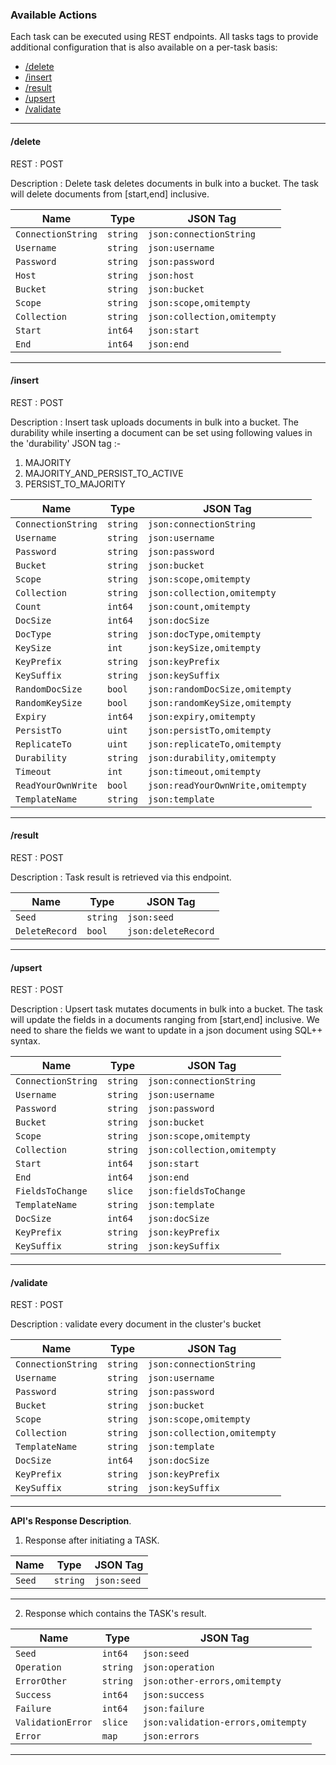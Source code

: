 
### Available Actions

Each task can be executed using REST endpoints. All tasks tags to provide additional
configuration that is also available on a per-task basis:

 * [/delete](#delete)
 * [/insert](#insert)
 * [/result](#result)
 * [/upsert](#upsert)
 * [/validate](#validate)

---
#### /delete

 REST : POST

Description : Delete task deletes documents in bulk into a bucket.
The task will delete documents from [start,end] inclusive.

| Name | Type | JSON Tag |
| ---- | ---- | -------- |
| `ConnectionString` | `string` | `json:connectionString`  |
| `Username` | `string` | `json:username`  |
| `Password` | `string` | `json:password`  |
| `Host` | `string` | `json:host`  |
| `Bucket` | `string` | `json:bucket`  |
| `Scope` | `string` | `json:scope,omitempty`  |
| `Collection` | `string` | `json:collection,omitempty`  |
| `Start` | `int64` | `json:start`  |
| `End` | `int64` | `json:end`  |

---
#### /insert

 REST : POST

Description :  Insert task uploads documents in bulk into a bucket.
The durability while inserting a document can be set using following values in the 'durability' JSON tag :-
1. MAJORITY
2. MAJORITY_AND_PERSIST_TO_ACTIVE
3. PERSIST_TO_MAJORITY


| Name | Type | JSON Tag |
| ---- | ---- | -------- |
| `ConnectionString` | `string` | `json:connectionString`  |
| `Username` | `string` | `json:username`  |
| `Password` | `string` | `json:password`  |
| `Bucket` | `string` | `json:bucket`  |
| `Scope` | `string` | `json:scope,omitempty`  |
| `Collection` | `string` | `json:collection,omitempty`  |
| `Count` | `int64` | `json:count,omitempty`  |
| `DocSize` | `int64` | `json:docSize`  |
| `DocType` | `string` | `json:docType,omitempty`  |
| `KeySize` | `int` | `json:keySize,omitempty`  |
| `KeyPrefix` | `string` | `json:keyPrefix`  |
| `KeySuffix` | `string` | `json:keySuffix`  |
| `RandomDocSize` | `bool` | `json:randomDocSize,omitempty`  |
| `RandomKeySize` | `bool` | `json:randomKeySize,omitempty`  |
| `Expiry` | `int64` | `json:expiry,omitempty`  |
| `PersistTo` | `uint` | `json:persistTo,omitempty`  |
| `ReplicateTo` | `uint` | `json:replicateTo,omitempty`  |
| `Durability` | `string` | `json:durability,omitempty`  |
| `Timeout` | `int` | `json:timeout,omitempty`  |
| `ReadYourOwnWrite` | `bool` | `json:readYourOwnWrite,omitempty`  |
| `TemplateName` | `string` | `json:template`  |

---
#### /result

 REST : POST

Description :  Task result is retrieved via this endpoint.


| Name | Type | JSON Tag |
| ---- | ---- | -------- |
| `Seed` | `string` | `json:seed`  |
| `DeleteRecord` | `bool` | `json:deleteRecord`  |

---
#### /upsert

 REST : POST

Description : Upsert task mutates documents in bulk into a bucket.
The task will update the fields in a documents ranging from [start,end] inclusive.
We need to share the fields we want to update in a json document using SQL++ syntax.

| Name | Type | JSON Tag |
| ---- | ---- | -------- |
| `ConnectionString` | `string` | `json:connectionString`  |
| `Username` | `string` | `json:username`  |
| `Password` | `string` | `json:password`  |
| `Bucket` | `string` | `json:bucket`  |
| `Scope` | `string` | `json:scope,omitempty`  |
| `Collection` | `string` | `json:collection,omitempty`  |
| `Start` | `int64` | `json:start`  |
| `End` | `int64` | `json:end`  |
| `FieldsToChange` | `slice` | `json:fieldsToChange`  |
| `TemplateName` | `string` | `json:template`  |
| `DocSize` | `int64` | `json:docSize`  |
| `KeyPrefix` | `string` | `json:keyPrefix`  |
| `KeySuffix` | `string` | `json:keySuffix`  |

---
#### /validate

 REST : POST

Description : validate every document in the cluster's bucket

| Name | Type | JSON Tag |
| ---- | ---- | -------- |
| `ConnectionString` | `string` | `json:connectionString`  |
| `Username` | `string` | `json:username`  |
| `Password` | `string` | `json:password`  |
| `Bucket` | `string` | `json:bucket`  |
| `Scope` | `string` | `json:scope,omitempty`  |
| `Collection` | `string` | `json:collection,omitempty`  |
| `TemplateName` | `string` | `json:template`  |
| `DocSize` | `int64` | `json:docSize`  |
| `KeyPrefix` | `string` | `json:keyPrefix`  |
| `KeySuffix` | `string` | `json:keySuffix`  |

---
**API's Response Description**.

1. Response after initiating a TASK.

| Name | Type | JSON Tag |
| ---- | ---- | -------- |
| `Seed` | `string` | `json:seed`  |

---
2. Response which contains the TASK's result.

| Name | Type | JSON Tag |
| ---- | ---- | -------- |
| `Seed` | `int64` | `json:seed`  |
| `Operation` | `string` | `json:operation`  |
| `ErrorOther` | `string` | `json:other-errors,omitempty`  |
| `Success` | `int64` | `json:success`  |
| `Failure` | `int64` | `json:failure`  |
| `ValidationError` | `slice` | `json:validation-errors,omitempty`  |
| `Error` | `map` | `json:errors`  |

---
